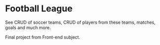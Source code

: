 # Football League
 
 See CRUD of soccer teams, CRUD of players from these teams, matches, goals and much more.

 Final project from Front-end subject.
